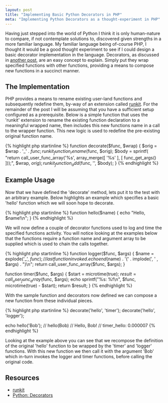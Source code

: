 ```yaml
---
layout: post
title: "Implementing Basic Python Decorators in PHP"
meta: "Implementing Python Decorators as a thought-experiment in PHP"
---
```


Having just stepped into the world of Python I think it is only human-nature to compare, if not contemplate solutions to, discovered given strengths in a more familiar language.
My familiar language being of-course PHP, I thought it would be a good thought experiment to see if I could design a basic decorator implementation in the language.
Decorators, as discussed in [another post](/posts/using-basic-auth-and-decorators-in-pythons-flask/), are an easy concept to explain.
Simply put they wrap specified functions with other functions, providing a means to compose new functions in a succinct manner.
<!--more-->

## The Implementation

PHP provides a means to rename existing user-land functions and subsequently redefine them, by-way of an extension called [runkit](http://php.net/manual/en/book.runkit.php).
For the remainder of the post I will be assuming that you have a sufficient setup configured as a prerequisite.
Below is a simple function that uses the 'runkit' extension to rename the existing function declaration to a meaningful wrapped name, then includes this new functions name in a call to the wrapper function.
This new logic is used to redefine the pre-existing original function name.

{% highlight php startinline %}
function decorate($func, $wrap)
{
    $orig = $wrap . '_' . $func;
    runkit_function_rename($func, $orig);
    $body = sprintf(
        "return call_user_func_array('%s', array_merge([ '%s' ], [ func_get_args() ]));",
        $wrap, $orig
    );
    runkit_function_add($func, '', $body);
}
{% endhighlight %}

## Example Usage

Now that we have defined the 'decorate' method, lets put it to the test with an arbitrary example.
Below highlights an example which specifies a basic 'hello' function which we will soon hope to decorate.

{% highlight php startinline %}
function hello($name)
{
    echo "Hello, $name!\n";
}
{% endhighlight %}

We will now define a couple of decorator functions used to log and time the specified functions activity.
You will notice looking at the examples below that the functions require a function name and argument array to be supplied which is used to chain the calls together.

{% highlight php startinline %}
function logger($func, $args)
{
    $name = explode('_', $func); // last function invoked.
    echo end($name) . '(' . implode(', ' , $args) . ")\n";
    return call_user_func_array($func, $args);
}

function timer($func, $args)
{
    $start = microtime(true);
    $result = call_user_func_array($func, $args);
    echo sprintf("%s: %f\n", $func, microtime(true) - $start);
    return $result;
}
{% endhighlight %}

With the sample function and decorators now defined we can compose a new function from these individual pieces.

{% highlight php startinline %}
decorate('hello', 'timer');
decorate('hello', 'logger');

echo hello('Bob');
// hello(Bob)
// Hello, Bob!
// timer_hello: 0.000007
{% endhighlight %}

Looking at the example above you can see that we recompose the definition of the original 'hello' function to be wrapped by the 'timer' and 'logger' functions.
With this new function we then call it with the argument 'Bob' which in-turn invokes the logger and timer functions, before calling the original code.

## Resources

- [runkit](http://php.net/manual/en/book.runkit.php)
- [Python: Decorators](http://wiki.python.org/moin/PythonDecorators)